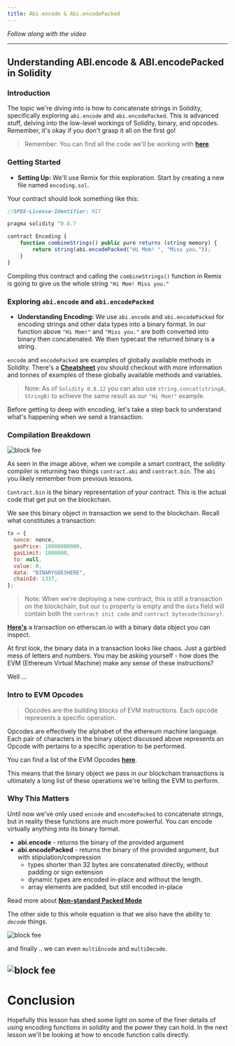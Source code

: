 ```yaml
---
title: Abi.encode & Abi.encodePacked
---
```


_Follow along with the video_

---

## Understanding ABI.encode & ABI.encodePacked in Solidity

### Introduction

The topic we're diving into is how to concatenate strings in Solidity, specifically exploring `abi.encode` and `abi.encodePacked`. This is advanced stuff, delving into the low-level workings of Solidity, binary, and opcodes. Remember, it's okay if you don't grasp it all on the first go!

> Remember: You can find all the code we'll be working with [**here**](https://github.com/PatrickAlphaC/hardhat-nft-fcc/tree/main/contracts/sublesson).

### Getting Started

- **Setting Up:** We'll use Remix for this exploration. Start by creating a new file named `encoding.sol`.

Your contract should look something like this:

```js
//SPDX-License-Identifier: MIT

pragma solidity ^0.8.7

contract Encoding {
    function combineStrings() public pure returns (string memory) {
        return string(abi.encodePacked("Hi Mom! ", "Miss you."));
    }
}
```

Compiling this contract and calling the `combineStrings()` function in Remix is going to give us the whole string `"Hi Mom! Miss you."`

### Exploring `abi.encode` and `abi.encodePacked`

- **Understanding Encoding:** We use `abi.encode` and `abi.encodePacked` for encoding strings and other data types into a binary format. In our function above `"Hi Mom!"` and `"Miss you."` are both converted into binary then concatenated. We then typecast the returned binary is a string.

`encode` and `encodePacked` are examples of globally available methods in Solidity. There's a [**Cheatsheet**](https://docs.soliditylang.org/en/latest/cheatsheet.html) you should checkout with more information and tonnes of examples of these globally available methods and variables.

> Note: As of `Solidity 0.8.12` you can also use `string.concat(stringA, StringB)` to achieve the same result as our `"Hi Mom!"` example.

Before getting to deep with encoding, let's take a step back to understand what's happening when we send a transaction.

### Compilation Breakdown

![block fee](/security-section-1/10-encoding/encoding1.png)

As seen in the image above, when we compile a smart contract, the solidity compiler is returning two things `contract.abi` and `contract.bin`. The `abi` you likely remember from previous lessons.

`Contract.bin` is the binary representation of your contract. This is the actual code that get put on the blockchain.

We see this binary object in transaction we send to the blockchain. Recall what constitutes a transaction:

```js
tx = {
  nonce: nonce,
  gasPrice: 10000000000,
  gasLimit: 1000000,
  to: null,
  value: 0,
  data: "BINARYGOESHERE",
  chainId: 1337,
};
```

> Note: When we're deploying a new contract, this is still a transaction on the blockchain, but our `to` property is empty and the `data` field will contain both the `contract init code` and `contract bytecode(binary)`.

[**Here's**](https://etherscan.io/tx/0x112133a0a74af775234c077c397c8b75850ceb61840b33b23ae06b753da40490) a transaction on etherscan.io with a binary data object you can inspect.

At first look, the binary data in a transaction looks like chaos. Just a garbled mess of letters and numbers. You may be asking yourself - how does the EVM (Ethereum Virtual Machine) make any sense of these instructions?

Well ...

### Intro to EVM Opcodes

> Opcodes are the building blocks of EVM instructions. Each opcode represents a specific operation.

Opcodes are effectively the alphabet of the ethereum machine language. Each pair of characters in the binary object discussed above represents an Opcode with pertains to a specific operation to be performed.

You can find a list of the EVM Opcodes [**here**](https://www.evm.codes/?fork=shanghai).

This means that the binary object we pass in our blockchain transactions is ultimately a long list of these operations we're telling the EVM to perform.

### Why This Matters

Until now we've only used `encode` and `encodePacked` to concatenate strings, but in reality these functions are much more powerful. You can encode virtually anything into its binary format.

- **abi.encode** - returns the binary of the provided argument
- **abi.encodePacked** - returns the binary of the provided argument, but with stipulation/compression
  - types shorter than 32 bytes are concatenated directly, without padding or sign extension
  - dynamic types are encoded in-place and without the length.
  - array elements are padded, but still encoded in-place

Read more about [**Non-standard Packed Mode**](https://docs.soliditylang.org/en/latest/abi-spec.html#abi-packed-mode)

The other side to this whole equation is that we also have the ability to _`decode`_ things.

![block fee](/security-section-1/10-encoding/encoding2.png)

and finally .. we can even `multiEncode` and `multiDecode`.

## ![block fee](/security-section-1/10-encoding/encoding3.png)

# Conclusion

Hopefully this lesson has shed some light on some of the finer details of using encoding functions in solidity and the power they can hold. In the next lesson we'll be looking at how to encode function calls directly.
